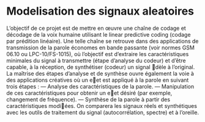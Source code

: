 # Modelisation des signaux aleatoires

L’objectif de ce projet est de mettre en œuvre une chaîne de codage et décodage de
la voix humaine utilisant le linear predictive coding (codage par prédition linéaire).
Une telle chaîne se retrouve dans des applications de transmission de la parole
économes en bande passante (voir normes GSM 06.10 ou LPC-10/FS-1015), où
l’objectif est d’extraire les caractéristiques minimales du signal à transmettre (étape
d’analyse du codeur) et d’être capable, à la réception, de synthétiser (codeur) un
signal dèle à l’original.
La maîtrise des étapes d’analyse et de synthèse ouvre également la voie à des
applications créatives où un eet est appliqué à la parole en suivant trois étapes :
— Analyse des caractéristiques de la parole.
— Manipulation de ces caractéristiques pour obtenir un eet désiré (par
exemple, changement de fréquence).
— Synthèse de la parole à partir des caractéristiques modiées.
On comparera les signaux réels et synthétiques avec les outils de traitement du
signal (autocorrélation, spectre) et à l’oreille.
